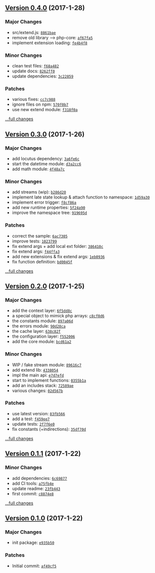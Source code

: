 ## [Version 0.4.0](https://github.com/glayzzle/php-runtime/releases/tag/v0.4.0) (2017-1-28)

### Major Changes

- src/extend.js: [`8861bae`](https://github.com/glayzzle/php-runtime/commit/8861bae)
- remove old library --> php-core: [`af67fa5`](https://github.com/glayzzle/php-runtime/commit/af67fa5)
- implement extension loading: [`fe4b4f8`](https://github.com/glayzzle/php-runtime/commit/fe4b4f8)

### Minor Changes

- clean test files: [`f68a482`](https://github.com/glayzzle/php-runtime/commit/f68a482)
- update docs: [`8262ff0`](https://github.com/glayzzle/php-runtime/commit/8262ff0)
- update dependencies: [`3c22859`](https://github.com/glayzzle/php-runtime/commit/3c22859)

### Patches

- various fixes: [`cc7c988`](https://github.com/glayzzle/php-runtime/commit/cc7c988)
- ignore files on npm: [`570f0b7`](https://github.com/glayzzle/php-runtime/commit/570f0b7)
- use new extend module: [`f318f0a`](https://github.com/glayzzle/php-runtime/commit/f318f0a)

[...full changes](https://github.com/glayzzle/php-runtime/compare/v0.3.0...v0.4.0)

## [Version 0.3.0](https://github.com/glayzzle/php-runtime/releases/tag/v0.3.0) (2017-1-26)

### Major Changes

- add locutus dependency: [`3a6fe6c`](https://github.com/glayzzle/php-runtime/commit/3a6fe6c)
- start the datetime module: [`d3a2cc6`](https://github.com/glayzzle/php-runtime/commit/d3a2cc6)
- add math module: [`4f48a7c`](https://github.com/glayzzle/php-runtime/commit/4f48a7c)

### Minor Changes

- add streams (wip): [`b286d20`](https://github.com/glayzzle/php-runtime/commit/b286d20)
- implement late state lookup & attach function to namespace: [`1d59a30`](https://github.com/glayzzle/php-runtime/commit/1d59a30)
- implement error trigger: [`f8cf86a`](https://github.com/glayzzle/php-runtime/commit/f8cf86a)
- add new runtime properties: [`5f24a90`](https://github.com/glayzzle/php-runtime/commit/5f24a90)
- improve the namespace tree: [`919695d`](https://github.com/glayzzle/php-runtime/commit/919695d)

### Patches

- correct the sample: [`6ac7305`](https://github.com/glayzzle/php-runtime/commit/6ac7305)
- improve tests: [`1023799`](https://github.com/glayzzle/php-runtime/commit/1023799)
- fix extend args + add local ext folder: [`386410c`](https://github.com/glayzzle/php-runtime/commit/386410c)
- fix extend args: [`f44ffa3`](https://github.com/glayzzle/php-runtime/commit/f44ffa3)
- add new extensions & fix extend args: [`1eb0936`](https://github.com/glayzzle/php-runtime/commit/1eb0936)
- fix function definition: [`bd0045f`](https://github.com/glayzzle/php-runtime/commit/bd0045f)

[...full changes](https://github.com/glayzzle/php-runtime/compare/v0.2.0...v0.3.0)

## [Version 0.2.0](https://github.com/glayzzle/php-runtime/releases/tag/v0.2.0) (2017-1-25)

### Major Changes

- add the context layer: [`6f5dd8c`](https://github.com/glayzzle/php-runtime/commit/6f5dd8c)
- a special object to mimick php arrays: [`c8cf0d6`](https://github.com/glayzzle/php-runtime/commit/c8cf0d6)
- the constants module: [`897a06d`](https://github.com/glayzzle/php-runtime/commit/897a06d)
- the errors module: [`90d28ca`](https://github.com/glayzzle/php-runtime/commit/90d28ca)
- the cache layer: [`638c82f`](https://github.com/glayzzle/php-runtime/commit/638c82f)
- the configuration layer: [`f552006`](https://github.com/glayzzle/php-runtime/commit/f552006)
- add the core module: [`bcd61a2`](https://github.com/glayzzle/php-runtime/commit/bcd61a2)

### Minor Changes

- WIP / fake stream module: [`89616c7`](https://github.com/glayzzle/php-runtime/commit/89616c7)
- add extend lib: [`4338054`](https://github.com/glayzzle/php-runtime/commit/4338054)
- impl the main api: [`e7d7efd`](https://github.com/glayzzle/php-runtime/commit/e7d7efd)
- start to implement functions: [`0355b1a`](https://github.com/glayzzle/php-runtime/commit/0355b1a)
- add an includes stack: [`72589ae`](https://github.com/glayzzle/php-runtime/commit/72589ae)
- various changes: [`02d567b`](https://github.com/glayzzle/php-runtime/commit/02d567b)

### Patches

- use latest version: [`83fb566`](https://github.com/glayzzle/php-runtime/commit/83fb566)
- add a test: [`f459ee7`](https://github.com/glayzzle/php-runtime/commit/f459ee7)
- update tests: [`2f7f6e0`](https://github.com/glayzzle/php-runtime/commit/2f7f6e0)
- fix constants (+indirections): [`35df70d`](https://github.com/glayzzle/php-runtime/commit/35df70d)

[...full changes](https://github.com/glayzzle/php-runtime/compare/v0.1.1...v0.2.0)

## [Version 0.1.1](https://github.com/glayzzle/php-runtime/releases/tag/v0.1.1) (2017-1-22)

### Minor Changes

- add dependencies: [`6c69877`](https://github.com/glayzzle/php-runtime/commit/6c69877)
- add CI tools: [`a75fb4e`](https://github.com/glayzzle/php-runtime/commit/a75fb4e)
- update readme: [`23fb443`](https://github.com/glayzzle/php-runtime/commit/23fb443)
- first commit: [`c8874e8`](https://github.com/glayzzle/php-runtime/commit/c8874e8)

[...full changes](https://github.com/glayzzle/php-runtime/compare/v0.1.0...v0.1.1)

## [Version 0.1.0](https://github.com/glayzzle/php-runtime/releases/tag/v0.1.0) (2017-1-22)

### Major Changes

- init package: [`e935b50`](https://github.com/glayzzle/php-runtime/commit/e935b50)

### Patches

- Initial commit: [`af49cf5`](https://github.com/glayzzle/php-runtime/commit/af49cf5)
